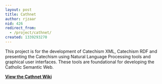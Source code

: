 ```yaml
---
layout: post
title: Cathnet
author: rjzaar
nid: 426
redirect_from:
  - /project/cathnet/
created: 1339293270
---
```

This project is for the development of Catechism XML, Catechism RDF and presenting the Catechism using Natural Language Processing tools and graphical user interfaces. These tools are foundational for developing the Catholic Semantic Web.

<strong><a href="/wiki/433/cathnet-wiki">View the Cathnet Wiki</a></strong>
